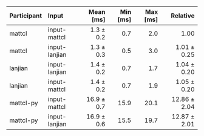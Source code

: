 | Participant | Input | Mean [ms] | Min [ms] | Max [ms] | Relative |
|:---|:---|---:|---:|---:|---:|
| mattcl | input-mattcl | 1.3 ± 0.2 | 0.7 | 2.0 | 1.00 |
| mattcl | input-lanjian | 1.3 ± 0.3 | 0.5 | 3.0 | 1.01 ± 0.25 |
| lanjian | input-lanjian | 1.4 ± 0.2 | 0.7 | 1.7 | 1.04 ± 0.20 |
| lanjian | input-mattcl | 1.4 ± 0.2 | 0.7 | 1.9 | 1.05 ± 0.20 |
| mattcl-py | input-mattcl | 16.9 ± 0.7 | 15.9 | 20.1 | 12.86 ± 2.04 |
| mattcl-py | input-lanjian | 16.9 ± 0.6 | 15.5 | 19.7 | 12.87 ± 2.01 |
